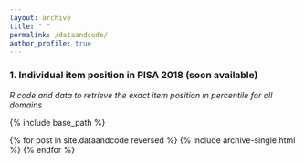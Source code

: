 ```yaml
---
layout: archive
title: " "
permalink: /dataandcode/
author_profile: true
---
```


### 1. Individual item position in PISA 2018 (soon available)
*R code and data to retrieve the exact item position in percentile for all domains*


{% include base_path %}

{% for post in site.dataandcode reversed %}
  {% include archive-single.html %}
{% endfor %}
